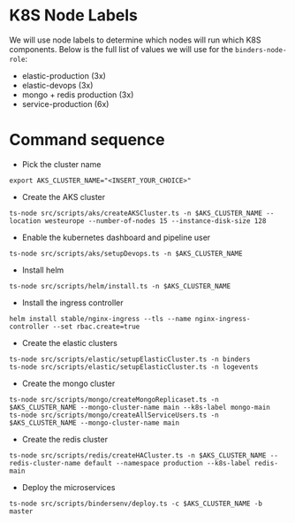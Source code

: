 


# K8S Node Labels

We will use node labels to determine which nodes will run which K8S components. Below is the full list of values we will use for the `binders-node-role`:

* elastic-production (3x)
* elastic-devops (3x)
* mongo + redis production (3x)
* service-production (6x)

# Command sequence

* Pick the cluster name

```
export AKS_CLUSTER_NAME="<INSERT_YOUR_CHOICE>"
```

* Create the AKS cluster

```
ts-node src/scripts/aks/createAKSCluster.ts -n $AKS_CLUSTER_NAME --location westeurope --number-of-nodes 15 --instance-disk-size 128
```

* Enable the kubernetes dashboard and pipeline user
```
ts-node src/scripts/aks/setupDevops.ts -n $AKS_CLUSTER_NAME
```

* Install helm

```
ts-node src/scripts/helm/install.ts -n $AKS_CLUSTER_NAME
```

* Install the ingress controller
```
helm install stable/nginx-ingress --tls --name nginx-ingress-controller --set rbac.create=true
```

* Create the elastic clusters
```
ts-node src/scripts/elastic/setupElasticCluster.ts -n binders
ts-node src/scripts/elastic/setupElasticCluster.ts -n logevents
```

* Create the mongo cluster
```
ts-node src/scripts/mongo/createMongoReplicaset.ts -n $AKS_CLUSTER_NAME --mongo-cluster-name main --k8s-label mongo-main
ts-node src/scripts/mongo/createAllServiceUsers.ts -n $AKS_CLUSTER_NAME --mongo-cluster-name main
```

* Create the redis cluster
```
ts-node src/scripts/redis/createHACluster.ts -n $AKS_CLUSTER_NAME --redis-cluster-name default --namespace production --k8s-label redis-main
```

* Deploy the microservices
```
ts-node src/scripts/bindersenv/deploy.ts -c $AKS_CLUSTER_NAME -b master
```
